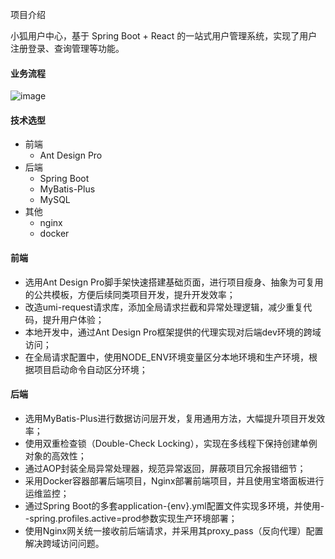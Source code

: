 项目介绍

小狐用户中心，基于 Spring Boot + React 的一站式用户管理系统，实现了用户注册登录、查询管理等功能。

#### 业务流程

![image](https://github.com/user-attachments/assets/9b086138-421f-42a9-9beb-3234764ae723)

#### 技术选型
- 前端
  - Ant Design Pro
- 后端
  - Spring Boot
  - MyBatis-Plus
  - MySQL
- 其他
  - nginx
  - docker

#### 前端
- 选用Ant Design Pro脚手架快速搭建基础页面，进行项目瘦身、抽象为可复用的公共模板，方便后续同类项目开发，提升开发效率；
- 改造umi-request请求库，添加全局请求拦截和异常处理逻辑，减少重复代码，提升用户体验；
- 本地开发中，通过Ant Design Pro框架提供的代理实现对后端dev环境的跨域访问；
- 在全局请求配置中，使用NODE_ENV环境变量区分本地环境和生产环境，根据项目启动命令自动区分环境；

#### 后端
- 选用MyBatis-Plus进行数据访问层开发，复用通用方法，大幅提升项目开发效率；
- 使用双重检查锁（Double-Check Locking），实现在多线程下保持创建单例对象的高效性；
- 通过AOP封装全局异常处理器，规范异常返回，屏蔽项目冗余报错细节；
- 采用Docker容器部署后端项目，Nginx部署前端项目，并且使用宝塔面板进行运维监控；
- 通过Spring Boot的多套application-{env}.yml配置文件实现多环境，并使用--spring.profiles.active=prod参数实现生产环境部署；
- 使用Nginx网关统一接收前后端请求，并采用其proxy_pass（反向代理）配置解决跨域访问问题。
